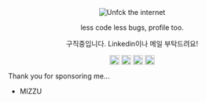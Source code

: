 <div align="center">
  <img src="https://www.mozilla.org/media/img/firefox/campaign/unfck/en/mug.c8c70418530a.gif" alt="Unfck the internet">
</div>
<p align="center">less code less bugs, profile too.</p>
<p align="center">구직중입니다. Linkedin이나 메일 부탁드려요!</p>

<p align="center">
  <a href="https://world.hey.com/bach" target="blank"><img align="center" src="https://user-images.githubusercontent.com/11691670/146031077-decdc117-ff13-4e00-ba2f-19103cfc8ba7.png" alt="9j's HEY World" height="20" width="20" /></a>
  <a href="https://snack.wiki" target="blank"><img align="center" src="https://cdn.jsdelivr.net/npm/simple-icons@3.0.1/icons/gatsby.svg" alt="9j's HEY World" height="20" width="20" /></a>
  <a href="https://medium.com/@0e" target="blank"><img align="center" src="https://cdn.jsdelivr.net/npm/simple-icons@3.0.1/icons/medium.svg" alt="9j's Medium" height="20" width="20" /></a>
  <a href="https://linkedin.com/in/heybach" target="blank"><img align="center" src="https://cdn.jsdelivr.net/npm/simple-icons@3.0.1/icons/linkedin.svg" alt="9j's Linkedin" height="20" width="20" /></a>
</p>

Thank you for sponsoring me...

- MIZZU
